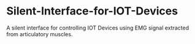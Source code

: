 # Silent-Interface-for-IOT-Devices

A silent interface for controlling IOT Devices using EMG signal extracted from articulatory muscles.



